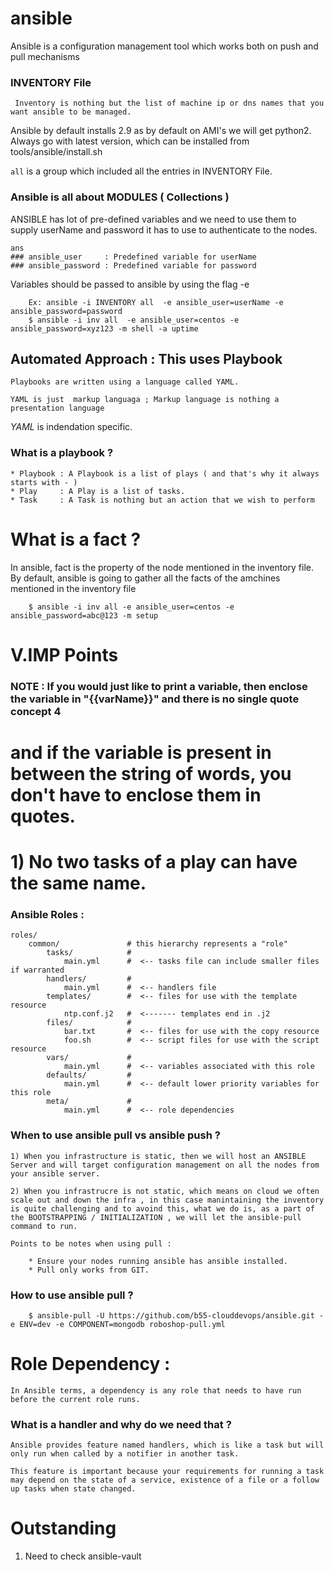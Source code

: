 # ansible

Ansible is a configuration management tool which works both on push and pull mechanisms


### INVENTORY File

```
 Inventory is nothing but the list of machine ip or dns names that you want ansible to be managed.
 ```

Ansible by default installs 2.9 as by default on AMI's we will get python2.
Always go with latest version, which can be installed from tools/ansible/install.sh 

`all` is a group which included all the entries in INVENTORY File.


### Ansible is all about MODULES ( Collections )


ANSIBLE has lot of pre-defined variables and we need to use them to supply userName and password it has to use to authenticate to the nodes.
```
ans
### ansible_user     : Predefined variable for userName 
### ansible_password : Predefined variable for password  
```

Variables should be passed to ansible by using the flag -e 

```
    Ex: ansible -i INVENTORY all  -e ansible_user=userName -e ansible_password=password 
    $ ansible -i inv all  -e ansible_user=centos -e ansible_password=xyz123 -m shell -a uptime
```



## Automated Approach : This uses Playbook 

```
Playbooks are written using a language called YAML.

YAML is just  markup languaga ; Markup language is nothing a presentation language

```

*YAML*  is indendation specific.


### What is a playbook ?

```
* Playbook : A Playbook is a list of plays ( and that's why it always starts with - )
* Play     : A Play is a list of tasks.
* Task     : A Task is nothing but an action that we wish to perform

```

# What is a fact ?
In ansible, fact is the property of the node mentioned in the inventory file. By default, ansible is going to gather all the facts of the amchines mentioned in the inventory file

```
    $ ansible -i inv all -e ansible_user=centos -e ansible_password=abc@123 -m setup
```

# V.IMP Points

### NOTE :  If you would just like to print a variable, then enclose the variable in "{{varName}}" and there is no single quote concept 4
#           and if the variable is present in between the string of words, you don't have to enclose them in quotes.

#           1) No two tasks of a play can have the same name.



### Ansible Roles : 

```
roles/
    common/               # this hierarchy represents a "role"
        tasks/            #
            main.yml      #  <-- tasks file can include smaller files if warranted
        handlers/         #
            main.yml      #  <-- handlers file
        templates/        #  <-- files for use with the template resource
            ntp.conf.j2   #  <------- templates end in .j2
        files/            #
            bar.txt       #  <-- files for use with the copy resource
            foo.sh        #  <-- script files for use with the script resource
        vars/             #
            main.yml      #  <-- variables associated with this role
        defaults/         #
            main.yml      #  <-- default lower priority variables for this role
        meta/             #
            main.yml      #  <-- role dependencies

```

### When to use ansible pull vs ansible push ?

```
1) When you infrastructure is static, then we will host an ANSIBLE Server and will target configuration management on all the nodes from your ansible server. 

2) When you infrastrucre is not static, which means on cloud we often scale out and down the infra , in this case manintaining the inventory is quite challenging and to avoind this, what we do is, as a part of the BOOTSTRAPPING / INITIALIZATION , we will let the ansible-pull command to run.

Points to be notes when using pull : 
    
    * Ensure your nodes running ansible has ansible installed.
    * Pull only works from GIT. 

```


### How to use ansible pull ?

```
    $ ansible-pull -U https://github.com/b55-clouddevops/ansible.git -e ENV=dev -e COMPONENT=mongodb roboshop-pull.yml
```


# Role Dependency :

```
In Ansible terms, a dependency is any role that needs to have run before the current role runs.
```


### What is a handler and why do we need that ?

```
Ansible provides feature named handlers, which is like a task but will only run when called by a notifier in another task. 

This feature is important because your requirements for running a task may depend on the state of a service, existence of a file or a follow up tasks when state changed.
```






# Outstanding 
1) Need to check ansible-vault

